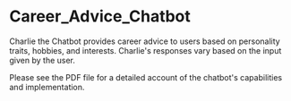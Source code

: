 # Career_Advice_Chatbot
Charlie the Chatbot provides career advice to users based on personality traits, hobbies, and interests. Charlie's responses vary based on the input given by the user.

Please see the PDF file for a detailed account of the chatbot's capabilities and implementation.
